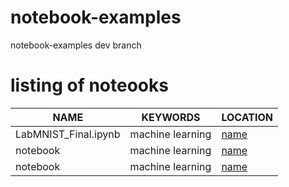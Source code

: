 # notebook-examples
notebook-examples dev branch
# listing of noteooks

| **NAME** | **KEYWORDS** | **LOCATION** |
| ------- |  ------- | ------- |
| LabMNIST_Final.ipynb | machine learning | [name](URL) |
| notebook | machine learning | [name](URL) |
| notebook | machine learning | [name](URL) |

